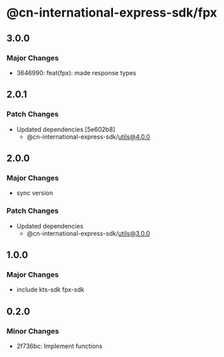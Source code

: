 # @cn-international-express-sdk/fpx

## 3.0.0

### Major Changes

- 3646990: feat(fpx): made response types

## 2.0.1

### Patch Changes

- Updated dependencies [5e602b8]
  - @cn-international-express-sdk/utils@4.0.0

## 2.0.0

### Major Changes

- sync version

### Patch Changes

- Updated dependencies
  - @cn-international-express-sdk/utils@3.0.0

## 1.0.0

### Major Changes

- include kts-sdk fpx-sdk

## 0.2.0

### Minor Changes

- 2f736bc: Implement functions
